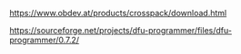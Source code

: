 https://www.obdev.at/products/crosspack/download.html

https://sourceforge.net/projects/dfu-programmer/files/dfu-programmer/0.7.2/

